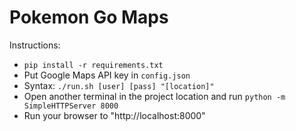 # Pokemon Go Maps

Instructions:

* `pip install -r requirements.txt`
* Put Google Maps API key in `config.json`
* Syntax: `./run.sh [user] [pass] "[location]"`
* Open another terminal in the project location and run `python -m SimpleHTTPServer 8000`
* Run your browser to "http://localhost:8000"

